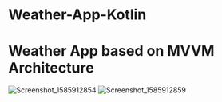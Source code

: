 # Weather-App-Kotlin
# Weather App based on MVVM Architecture

![Screenshot_1585912854](https://user-images.githubusercontent.com/33365906/78374020-f74b6f80-75e8-11ea-97c2-6194455e6d34.png)
![Screenshot_1585912859](https://user-images.githubusercontent.com/33365906/78374024-f87c9c80-75e8-11ea-8ea1-b6d45424596b.png)


